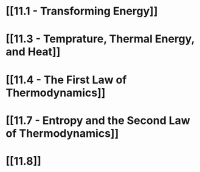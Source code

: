# [[11.1 - Transforming Energy]]
# [[11.3 - Temprature, Thermal Energy, and Heat]]
# [[11.4 - The First Law of Thermodynamics]]
# [[11.7 - Entropy and the Second Law of Thermodynamics]]
# [[11.8]]
